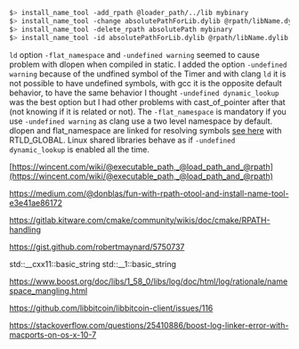 ``` bash
$> install_name_tool -add_rpath @loader_path/../lib mybinary
$> install_name_tool -change absolutePathForLib.dylib @rpath/libName.dylib mybinary
$> install_name_tool -delete_rpath absolutePath mybinary
$> install_name_tool -id absolutePathForLib.dylib @rpath/libName.dylib libName.dylib
```

`ld` option `-flat_namespace` and `-undefined warning` seemed to cause problem with dlopen when compiled in static. I added the option `-undefined warning` because of the undfined symbol of the Timer and with clang `ld` it is not possible to have undefined symbols, with gcc it is the opposite default behavior, to have the same behavior I thought `-undefined dynamic_lookup` was the best option but I had other problems with cast_of_pointer after that (not knowing if it is related or not). The `-flat_namespace` is mandatory if you use `-undefined warning` as clang use a two level namespace by default. dlopen and flat_namespace are linked for resolving symbols [see here](https://developer.apple.com/library/archive/documentation/System/Conceptual/ManPages_iPhoneOS/man3/dlopen.3.html) with RTLD_GLOBAL. Linux shared libraries behave as if `-undefined dynamic_lookup` is enabled all the time.

[https://wincent.com/wiki/@executable_path,_@load_path_and_@rpath](https://wincent.com/wiki/@executable_path,_@load_path_and_@rpath)

https://medium.com/@donblas/fun-with-rpath-otool-and-install-name-tool-e3e41ae86172


https://gitlab.kitware.com/cmake/community/wikis/doc/cmake/RPATH-handling


https://gist.github.com/robertmaynard/5750737

std::__cxx11::basic_string
std::__1::basic_string

https://www.boost.org/doc/libs/1_58_0/libs/log/doc/html/log/rationale/namespace_mangling.html

https://github.com/libbitcoin/libbitcoin-client/issues/116

https://stackoverflow.com/questions/25410886/boost-log-linker-error-with-macports-on-os-x-10-7
